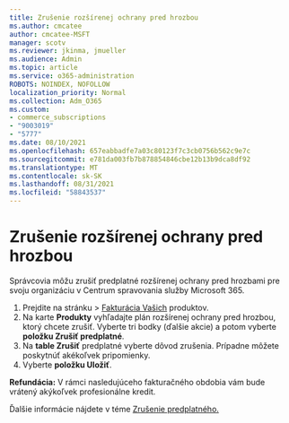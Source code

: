 ```yaml
---
title: Zrušenie rozšírenej ochrany pred hrozbou
ms.author: cmcatee
author: cmcatee-MSFT
manager: scotv
ms.reviewer: jkinma, jmueller
ms.audience: Admin
ms.topic: article
ms.service: o365-administration
ROBOTS: NOINDEX, NOFOLLOW
localization_priority: Normal
ms.collection: Adm_O365
ms.custom:
- commerce_subscriptions
- "9003019"
- "5777"
ms.date: 08/10/2021
ms.openlocfilehash: 657eabbadfe7a03c80123f7c3cb0756b562c9e7c
ms.sourcegitcommit: e781da003fb7b878854846cbe12b13b9dca8df92
ms.translationtype: MT
ms.contentlocale: sk-SK
ms.lasthandoff: 08/31/2021
ms.locfileid: "58843537"
---
```

# <a name="cancel-advanced-threat-protection"></a>Zrušenie rozšírenej ochrany pred hrozbou

Správcovia môžu zrušiť predplatné rozšírenej ochrany pred hrozbami pre svoju organizáciu v Centrum spravovania služby Microsoft 365.

1. Prejdite na stránku  >  [Fakturácia Vašich](https://go.microsoft.com/fwlink/p/?linkid=842054) produktov.
2. Na karte **Produkty** vyhľadajte plán rozšírenej ochrany pred hrozbou, ktorý chcete zrušiť. Vyberte tri bodky (ďalšie akcie) a potom vyberte **položku Zrušiť predplatné**.
3. Na **table Zrušiť** predplatné vyberte dôvod zrušenia. Prípadne môžete poskytnúť akékoľvek pripomienky.
4. Vyberte **položku Uložiť**.

**Refundácia:** V rámci nasledujúceho fakturačného obdobia vám bude vrátený akýkoľvek profesionálne kredit.

Ďalšie informácie nájdete v téme [Zrušenie predplatného.](https://docs.microsoft.com/microsoft-365/commerce/subscriptions/cancel-your-subscription)